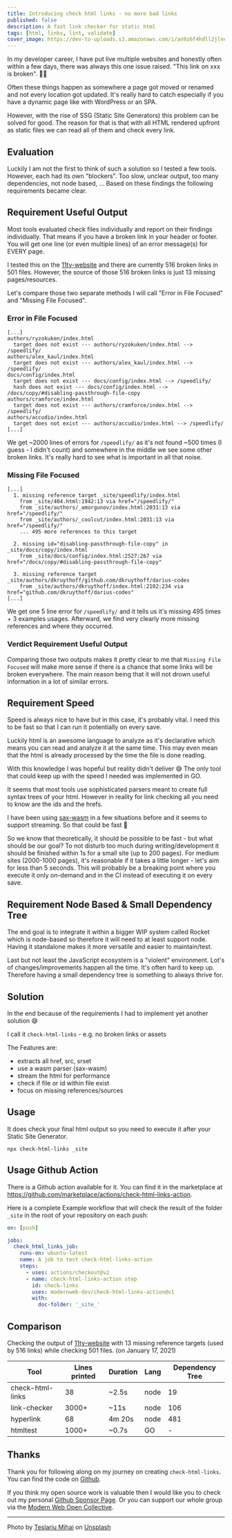 ```yaml
---
title: Introducing check html links - no more bad links
published: false
description: A fast link checker for static html
tags: [html, links, lint, validate]
cover_image: https://dev-to-uploads.s3.amazonaws.com/i/an9z6f4hdll2jlne43u3.jpg
---
```


In my developer career, I have put live multiple websites and honestly often within a few days, there was always this one issue raised. "This link on xxx is broken". 🤦‍♂️

Often these things happen as somewhere a page got moved or renamed and not every location got updated.
It's really hard to catch especially if you have a dynamic page like with WordPress or an SPA.

However, with the rise of SSG (Static Site Generators) this problem can be solved for good. The reason for that is that with all HTML rendered upfront as static files we can read all of them and check every link.

## Evaluation

Luckily I am not the first to think of such a solution so I tested a few tools.
However, each had its own "blockers". Too slow, unclear output, too many dependencies, not node based, ...
Based on these findings the following requirements became clear.

## Requirement Useful Output

Most tools evaluated check files individually and report on their findings individually. That means if you have a broken link in your header or footer. You will get one line (or even multiple lines) of an error message(s) for EVERY page.

I tested this on the [11ty-website](https://github.com/11ty/11ty-website) and there are currently 516 broken links in 501 files. However, the source of those 516 broken links is just 13 missing pages/resources.

Let's compare those two separate methods I will call "Error in File Focused" and "Missing File Focused".

### Error in File Focused

```
[...]
authors/ryzokuken/index.html
  target does not exist --- authors/ryzokuken/index.html --> /speedlify/
authors/alex_kaul/index.html
  target does not exist --- authors/alex_kaul/index.html --> /speedlify/
docs/config/index.html
  target does not exist --- docs/config/index.html --> /speedlify/
  hash does not exist --- docs/config/index.html --> /docs/copy/#disabling-passthrough-file-copy
authors/cramforce/index.html
  target does not exist --- authors/cramforce/index.html --> /speedlify/
authors/accudio/index.html
  target does not exist --- authors/accudio/index.html --> /speedlify/
[...]
```

We get ~2000 lines of errors for `/speedlify/` as it's not found ~500 times (I guess - I didn't count) and somewhere in the middle we see some other broken links.
It's really hard to see what is important in all that noise.

### Missing File Focused

```
[...]
  1. missing reference target _site/speedlify/index.html
    from _site/404.html:1942:13 via href="/speedlify/"
    from _site/authors/_amorgunov/index.html:2031:13 via href="/speedlify/"
    from _site/authors/_coolcut/index.html:2031:13 via href="/speedlify/"
    ... 495 more references to this target

  2. missing id="disabling-passthrough-file-copy" in _site/docs/copy/index.html
    from _site/docs/config/index.html:2527:267 via href="/docs/copy/#disabling-passthrough-file-copy"

  3. missing reference target _site/authors/dkruythoff/github.com/dkruythoff/darius-codes
    from _site/authors/dkruythoff/index.html:2102:234 via href="github.com/dkruythoff/darius-codes"
[...]
```

We get one 5 line error for `/speedlify/` and it tells us it's missing 495 times + 3 examples usages.
Afterward, we find very clearly more missing references and where they occurred.

### Verdict Requirement Useful Output

Comparing those two outputs makes it pretty clear to me that `Missing File Focused` will make more sense if there is a chance that some links will be broken everywhere.
The main reason being that it will not drown useful information in a lot of similar errors.

## Requirement Speed

Speed is always nice to have but in this case, it's probably vital. I need this to be fast so that I can run it potentially on every save.

Luckily html is an awesome language to analyze as it's declarative which means you can read and analyze it at the same time. This may even mean that the html is already processed by the time the file is done reading.

With this knowledge I was hopeful but reality didn't deliver 😅
The only tool that could keep up with the speed I needed was implemented in GO.

It seems that most tools use sophisticated parsers meant to create full syntax trees of your html.
However in reality for link checking all you need to know are the ids and the hrefs.

I have been using [sax-wasm](https://github.com/justinwilaby/sax-wasm) in a few situations before and it seems to support streaming.
So that could be fast 🤞

So we know that theoretically, it should be possible to be fast - but what should be our goal?
To not disturb too much during writing/development it should be finished within 1s for a small site (up to 200 pages).
For medium sites (2000-1000 pages), it's reasonable if it takes a little longer - let's aim for less than 5 seconds. This will probably be a breaking point where you execute it only on-demand and in the CI instead of executing it on every save.

## Requirement Node Based & Small Dependency Tree

The end goal is to integrate it within a bigger WIP system called Rocket which is node-based so therefore it will need to at least support node. Having it standalone makes it more versatile and easier to maintain/test.

Last but not least the JavaScript ecosystem is a "violent" environment. Lot's of changes/improvements happen all the time. It's often hard to keep up. Therefore having a small dependency tree is something to always thrive for.

## Solution

In the end because of the requirements I had to implement yet another solution 😅

I call it `check-html-links` - e.g. no broken links or assets

The Features are:

- extracts all href, src, srset
- use a wasm parser (sax-wasm)
- stream the html for performance
- check if file or id within file exist
- focus on missing references/sources

## Usage

It does check your final html output so you need to execute it after your Static Site Generator.

```
npx check-html-links _site
```

## Usage Github Action

There is a Github action available for it. You can find it in the marketplace at https://github.com/marketplace/actions/check-html-links-action.

Here is a complete Example workflow that will check the result of the folder `_site` in the root of your repository on each push:

```yml
on: [push]

jobs:
  check_html_links_job:
    runs-on: ubuntu-latest
    name: A job to test check-html-links-action
    steps:
      - uses: actions/checkout@v2
      - name: check-html-links-action step
        id: check-links
        uses: modernweb-dev/check-html-links-action@v1
        with:
          doc-folder: '_site_'
```

## Comparison

Checking the output of [11ty-website](https://github.com/11ty/11ty-website) with 13 missing reference targets (used by 516 links) while checking 501 files. (on January 17, 2021)

| Tool             | Lines printed | Duration | Lang | Dependency Tree |
| ---------------- | ------------- | -------- | ---- | --------------- |
| check-html-links | 38            | ~2.5s    | node | 19              |
| link-checker     | 3000+         | ~11s     | node | 106             |
| hyperlink        | 68            | 4m 20s   | node | 481             |
| htmltest         | 1000+         | ~0.7s    | GO   | -               |


## Thanks

Thank you for following along on my journey on creating `check-html-links`. You can find the code on [Github](https://github.com/modernweb-dev/rocket/tree/main/packages/check-html-links). 

If you think my open source work is valuable then I would like you to check out my personal [Github Sponsor Page](https://github.com/sponsors/daKmoR). Or you can support our whole group via the [Modern Web Open Collective](https://opencollective.com/modern-web).

---

<span>Photo by <a href="https://unsplash.com/@mihaiteslariu0?utm_source=unsplash&amp;utm_medium=referral&amp;utm_content=creditCopyText">Teslariu Mihai</a> on <a href="https://unsplash.com/?utm_source=unsplash&amp;utm_medium=referral&amp;utm_content=creditCopyText">Unsplash</a></span>
